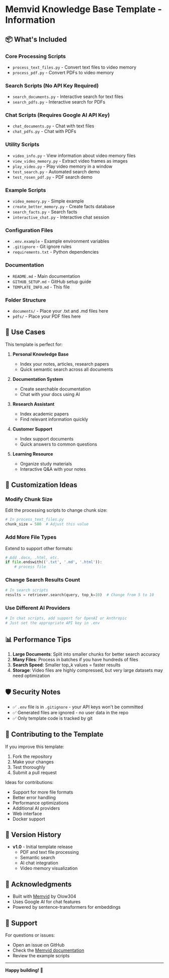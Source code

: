 # Memvid Knowledge Base Template - Information

## 📦 What's Included

### Core Processing Scripts
- `process_text_files.py` - Convert text files to video memory
- `process_pdf.py` - Convert PDFs to video memory

### Search Scripts (No API Key Required)
- `search_documents.py` - Interactive search for text files
- `search_pdfs.py` - Interactive search for PDFs

### Chat Scripts (Requires Google AI API Key)
- `chat_documents.py` - Chat with text files
- `chat_pdfs.py` - Chat with PDFs

### Utility Scripts
- `video_info.py` - View information about video memory files
- `view_video_memory.py` - Extract video frames as images
- `play_video.py` - Play video memory in a window
- `test_search.py` - Automated search demo
- `test_rosen_pdf.py` - PDF search demo

### Example Scripts
- `video_memory.py` - Simple example
- `create_better_memory.py` - Create facts database
- `search_facts.py` - Search facts
- `interactive_chat.py` - Interactive chat session

### Configuration Files
- `.env.example` - Example environment variables
- `.gitignore` - Git ignore rules
- `requirements.txt` - Python dependencies

### Documentation
- `README.md` - Main documentation
- `GITHUB_SETUP.md` - GitHub setup guide
- `TEMPLATE_INFO.md` - This file

### Folder Structure
- `documents/` - Place your .txt and .md files here
- `pdfs/` - Place your PDF files here

## 🎯 Use Cases

This template is perfect for:

1. **Personal Knowledge Base**
   - Index your notes, articles, research papers
   - Quick semantic search across all documents

2. **Documentation System**
   - Create searchable documentation
   - Chat with your docs using AI

3. **Research Assistant**
   - Index academic papers
   - Find relevant information quickly

4. **Customer Support**
   - Index support documents
   - Quick answers to common questions

5. **Learning Resource**
   - Organize study materials
   - Interactive Q&A with your notes

## 🔧 Customization Ideas

### Modify Chunk Size
Edit the processing scripts to change chunk size:
```python
# In process_text_files.py
chunk_size = 500  # Adjust this value
```

### Add More File Types
Extend to support other formats:
```python
# Add .docx, .html, etc.
if file.endswith(('.txt', '.md', '.html')):
    # process file
```

### Change Search Results Count
```python
# In search scripts
results = retriever.search(query, top_k=10)  # Change from 5 to 10
```

### Use Different AI Providers
```python
# In chat scripts, add support for OpenAI or Anthropic
# Just set the appropriate API key in .env
```

## 📊 Performance Tips

1. **Large Documents**: Split into smaller chunks for better search accuracy
2. **Many Files**: Process in batches if you have hundreds of files
3. **Search Speed**: Smaller top_k values = faster results
4. **Storage**: Video files are highly compressed, but very large datasets may need optimization

## 🛡️ Security Notes

- ✅ `.env` file is in `.gitignore` - your API keys won't be committed
- ✅ Generated files are ignored - no user data in the repo
- ✅ Only template code is tracked by git

## 🤝 Contributing to the Template

If you improve this template:

1. Fork the repository
2. Make your changes
3. Test thoroughly
4. Submit a pull request

Ideas for contributions:
- Support for more file formats
- Better error handling
- Performance optimizations
- Additional AI providers
- Web interface
- Docker support

## 📝 Version History

- **v1.0** - Initial template release
  - PDF and text file processing
  - Semantic search
  - AI chat integration
  - Video memory visualization

## 🙏 Acknowledgments

- Built with [Memvid](https://github.com/Olow304/memvid) by Olow304
- Uses Google AI for chat features
- Powered by sentence-transformers for embeddings

## 📧 Support

For questions or issues:
- Open an issue on GitHub
- Check the [Memvid documentation](https://github.com/Olow304/memvid)
- Review the example scripts

---

**Happy building! 🚀**
